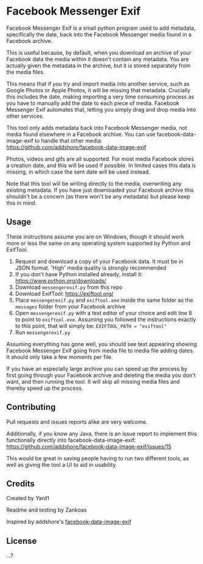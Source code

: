 # Facebook Messenger Exif

Facebook Messenger Exif is a small python program used to add metadata, specifically the date, back into the Facebook Messenger media found in a Facebook archive.

This is useful because, by default, when you download an archive of your Facebook data the media within it doesn't contain any metadata. You are actually given the metadata in the archive, but it is stored separately from the media files.

This means that if you try and import media into another service, such as Google Photos or Apple Photos, it will be missing that metadata. Crucially this includes the date, making importing a very time consuming process as you have to manually add the date to each piece of media. Facebook Messenger Exif automates that, letting you simply drag and drop media into other services.

This tool only adds metadata back into Facebook Messenger media, not media found elsewhere in a Facebook archive. You can use facebook-data-image-exif to handle that other media: https://github.com/addshore/facebook-data-image-exif

Photos, videos and gifs are all supported. For most media Facebook stores a creation date, and this will be used if possible. In limited cases this data is missing, in which case the sent date will be used instead.

Note that this tool will be writing directly to the media, overwriting any existing metadata. If you have just downloaded your Facebook archive this shouldn't be a concern (as there won't be any metadata) but please keep this in mind.

## Usage

These instructions assume you are on Windows, though it should work more or less the same on any operating system supported by Python and ExifTool.

1. Request and download a copy of your Facebook data. It must be in JSON format. 'High' media quality is strongly recommended
2. If you don't have Python installed already, install it: https://www.python.org/downloads/
3. Download `messengerexif.py` from this repo
4. Download ExifTool: https://exiftool.org/
5. Place `messengerexif.py` and `exiftool.exe` inside the same folder as the `messages` folder from your Facebook archive
6. Open `messengerexif.py` with a text editor of your choice and edit line 8 to point to `exiftool.exe`. Assuming you followed the instructions exactly to this point, that will simply be: `EXIFTOOL_PATH = "exiftool"`
7. Run `messengerexif.py`

Assuming everything has gone well, you should see text appearing showing Facebook Messenger Exif going from media file to media file adding dates. It should only take a few moments per file.

If you have an especially large archive you can speed up the process by first going through your Facebook archive and deleting the media you don't want, and then running the tool. It will skip all missing media files and thereby speed up the process.

## Contributing

Pull requests and issues reports alike are very welcome.

Additionally, if you know any Java, there is an issue report to implement this functionally directly into facebook-data-image-exif: https://github.com/addshore/facebook-data-image-exif/issues/15

This would be great in saving people having to run two different tools, as well as giving the tool a UI to aid in usability.

## Credits
Created by Yard1

Readme and testing by Zankoas

Inspired by addshore's [facebook-data-image-exif](https://github.com/addshore/facebook-data-image-exif)

## License
...?
